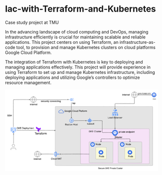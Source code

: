 # Iac-with-Terraform-and-Kubernetes
Case study project at TMU

In the advancing landscape of cloud computing and DevOps, managing infrastructure efficiently is crucial for maintaining scalable and reliable applications. This project centers on using Terraform, an infrastructure-as-code tool, to provision and manage Kubernetes clusters on cloud platforms Google Cloud Platform. 

The integration of Terraform with Kubernetes is key to deploying and managing applications effectively. This project will provide experience in using Terraform to set up and manage Kubernetes infrastructure, including deploying applications and utilizing Google’s controllers to optimize resource management.


![Architectural Diagram](./Tf-GKE.png)

[comment]: <ADD REFERENCES TO APPLICATION. IT IS FROM DOCKER GETTING STARTED>

[comment]: <ADD REFERENCES TO APPLICATION. IT IS FROM DOCKER GETTING STARTED>
